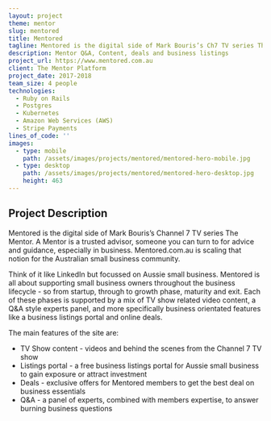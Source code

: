 ```yaml
---
layout: project
theme: mentor
slug: mentored
title: Mentored
tagline: Mentored is the digital side of Mark Bouris’s Ch7 TV series The Mentor.
description: Mentor Q&A, Content, deals and business listings
project_url: https://www.mentored.com.au
client: The Mentor Platform
project_date: 2017-2018
team_size: 4 people
technologies:
  - Ruby on Rails
  - Postgres
  - Kubernetes
  - Amazon Web Services (AWS)
  - Stripe Payments
lines_of_code: ''
images:
  - type: mobile
    path: /assets/images/projects/mentored/mentored-hero-mobile.jpg
  - type: desktop
    path: /assets/images/projects/mentored/mentored-hero-desktop.jpg
    height: 463
---
```


## Project Description

Mentored is the digital side of Mark Bouris’s Channel 7 TV series The Mentor. A Mentor is a trusted advisor, someone you can turn to for advice and guidance, especially in business. Mentored.com.au is scaling that notion for the Australian small business community.

Think of it like LinkedIn but focussed on Aussie small business. Mentored is all about supporting small business owners throughout the business lifecycle - so from startup, through to growth phase, maturity and exit. Each of these phases is supported by a mix of TV show related video content, a Q&A style experts panel, and more specifically business orientated features like a business listings portal and online deals.

The main features of the site are:

- TV Show content - videos and behind the scenes from the Channel 7 TV show
- Listings portal - a free business listings portal for Aussie small business to gain exposure or attract investment
- Deals - exclusive offers for Mentored members to get the best deal on business essentials
- Q&A - a panel of experts, combined with members expertise, to answer burning business questions
